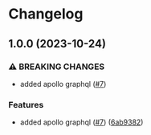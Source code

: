 # Changelog

## 1.0.0 (2023-10-24)


### ⚠ BREAKING CHANGES

* added apollo graphql ([#7](https://github.com/ATakaSKY/vite-jest/issues/7))

### Features

* added apollo graphql ([#7](https://github.com/ATakaSKY/vite-jest/issues/7)) ([6ab9382](https://github.com/ATakaSKY/vite-jest/commit/6ab9382eb545797c84252ac0136dd244767d4b2f))
